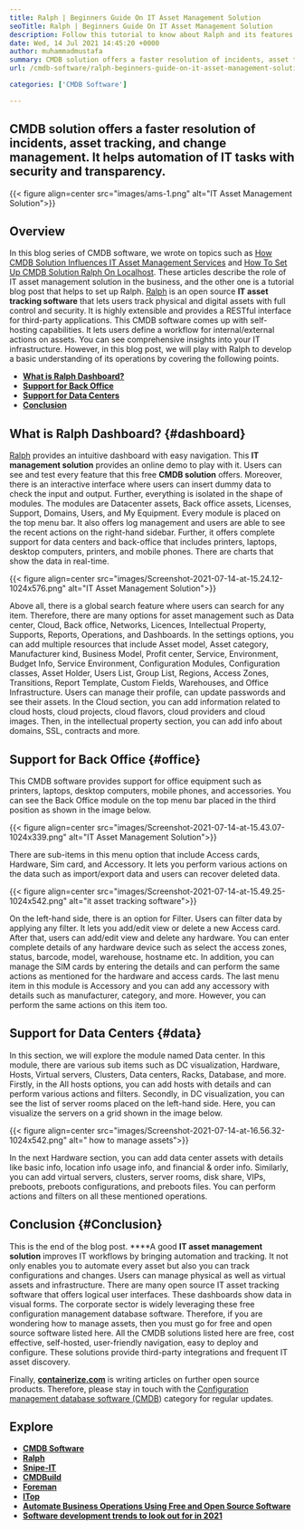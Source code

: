 ```yaml
---
title: Ralph | Beginners Guide On IT Asset Management Solution
seoTitle: Ralph | Beginners Guide On IT Asset Management Solution
description: Follow this tutorial to know about Ralph and its features. Ralph is an open source IT asset management solution that offers REST API, asset tracking and more.
date: Wed, 14 Jul 2021 14:45:20 +0000
author: muhammadmustafa
summary: CMDB solution offers a faster resolution of incidents, asset tracking, and change management. It helps automation of IT tasks with security and transparency.
url: /cmdb-software/ralph-beginners-guide-on-it-asset-management-solution/

categories: ['CMDB Software']

---
```

## CMDB solution offers a faster resolution of incidents, asset tracking, and change management. It helps automation of IT tasks with security and transparency.

{{< figure align=center src="images/ams-1.png" alt="IT Asset Management Solution">}}  

## **Overview**

In this blog series of CMDB software, we wrote on topics such as [How CMDB Solution Influences IT Asset Management Services][1] and [How To Set Up CMDB Solution Ralph On Localhost][2]. These articles describe the role of IT asset management solution in the business, and the other one is a tutorial blog post that helps to set up Ralph. [Ralph][3] is an open source **IT asset tracking software** that lets users track physical and digital assets with full control and security. It is highly extensible and provides a RESTful interface for third-party applications. This CMDB software comes up with self-hosting capabilities. It lets users define a workflow for internal/external actions on assets. You can see comprehensive insights into your IT infrastructure. However, in this blog post, we will play with Ralph to develop a basic understanding of its operations by covering the following points.

  * **[What is Ralph Dashboard?][4]**
  * [**Support for Back Office**][5]
  * **[Support for Data Centers][6]**
  * [**Conclusion**][7]

## What is Ralph Dashboard? {#dashboard}

[Ralph][3] provides an intuitive dashboard with easy navigation. This **IT management solution** provides an online demo to play with it. Users can see and test every feature that this free **CMDB solution** offers. Moreover, there is an interactive interface where users can insert dummy data to check the input and output. Further, everything is isolated in the shape of modules. The modules are Datacenter assets, Back office assets, Licenses, Support, Domains, Users, and My Equipment. Every module is placed on the top menu bar. It also offers log management and users are able to see the recent actions on the right-hand sidebar. Further, it offers complete support for data centers and back-office that includes printers, laptops, desktop computers, printers, and mobile phones. There are charts that show the data in real-time.

{{< figure align=center src="images/Screenshot-2021-07-14-at-15.24.12-1024x576.png" alt="IT Asset Management Solution">}}  

Above all, there is a global search feature where users can search for any item. Therefore, there are many options for asset management such as Data center, Cloud, Back office, Networks, Licences, Intellectual Property, Supports, Reports, Operations, and Dashboards. In the settings options, you can add multiple resources that include Asset model, Asset category, Manufacturer kind, Business Model, Profit center, Service, Environment, Budget Info, Service Environment, Configuration Modules, Configuration classes, Asset Holder, Users List, Group List, Regions, Access Zones, Transitions, Report Template, Custom Fields, Warehouses, and Office Infrastructure. Users can manage their profile, can update passwords and see their assets. In the Cloud section, you can add information related to cloud hosts, cloud projects, cloud flavors, cloud providers and cloud images. Then, in the intellectual property section, you can add info about domains, SSL, contracts and more. 

## Support for Back Office {#office}

This CMDB software provides support for office equipment such as printers, laptops, desktop computers, mobile phones, and accessories. You can see the Back Office module on the top menu bar placed in the third position as shown in the image below.

{{< figure align=center src="images/Screenshot-2021-07-14-at-15.43.07-1024x339.png" alt="IT Asset Management Solution">}}  

There are sub-items in this menu option that include Access cards, Hardware, Sim card, and Accessory. It lets you perform various actions on the data such as import/export data and users can recover deleted data. 

{{< figure align=center src="images/Screenshot-2021-07-14-at-15.49.25-1024x542.png" alt="it asset tracking software">}}  

On the left-hand side, there is an option for Filter. Users can filter data by applying any filter. It lets you add/edit view or delete a new Access card. After that, users can add/edit view and delete any hardware. You can enter complete details of any hardware device such as select the access zones, status, barcode, model, warehouse, hostname etc. In addition, you can manage the SIM cards by entering the details and can perform the same actions as mentioned for the hardware and access cards. The last menu item in this module is Accessory and you can add any accessory with details such as manufacturer, category, and more. However, you can perform the same actions on this item too.

## Support for Data Centers {#data}

In this section, we will explore the module named Data center. In this module, there are various sub items such as DC visualization, Hardware, Hosts, Virtual servers, Clusters, Data centers, Racks, Database, and more. Firstly, in the All hosts options, you can add hosts with details and can perform various actions and filters. Secondly, in DC visualization, you can see the list of server rooms placed on the left-hand side. Here, you can visualize the servers on a grid shown in the image below. 

{{< figure align=center src="images/Screenshot-2021-07-14-at-16.56.32-1024x542.png" alt=" how to manage assets">}}  

In the next Hardware section, you can add data center assets with details like basic info, location info usage info, and financial & order info. Similarly, you can add virtual servers, clusters, server rooms, disk share, VIPs, preboots, preboots configurations, and preboots files. You can perform actions and filters on all these mentioned operations. 

## Conclusion {#Conclusion}

This is the end of the blog post. ****A good **IT asset management solution** improves IT workflows by bringing automation and tracking. It not only enables you to automate every asset but also you can track configurations and changes. Users can manage physical as well as virtual assets and infrastructure. There are many open source IT asset tracking software that offers logical user interfaces. These dashboards show data in visual forms. The corporate sector is widely leveraging these free configuration management database software. Therefore, if you are wondering how to manage assets, then you must go for free and open source software listed here. All the CMDB solutions listed here are free, cost effective, self-hosted, user-friendly navigation, easy to deploy and configure. These solutions provide third-party integrations and frequent IT asset discovery.

Finally, [**containerize.com**][8] is writing articles on further open source products. Therefore, please stay in touch with the [Configuration management database software (CMDB][9]) category for regular updates.

## Explore

  * **[CMDB Software][9]**
  * **[Ralph][3]**
  * [**Snipe-IT**][10]
  * [**CMDBuild**][11]
  * **[Foreman][12]**
  * **[ITop][13]**
  * [**Automate Business Operations Using Free and Open Source Software**][14]
  * **[Software development trends to look out for in 2021][15]**

 [1]: https://blog.containerize.com/cmdb-software/how-cmdb-solution-influences-it-asset-management-services/

 [2]: https://blog.containerize.com/cmdb-software/how-to-set-up-cmdb-solution-ralph-on-localhost/

 [3]: https://products.containerize.com/cmdb-software/ralph/
 [4]: #dashboard
 [5]: #office
 [6]: #data
 [7]: #Conclusion
 [8]: https://www.containerize.com/
 [9]: https://products.containerize.com/cmdb-software/
 [10]: https://products.containerize.com/cmdb-software/snipe-it/
 [11]: https://products.containerize.com/cmdb-software/cmdbuild/
 [12]: https://products.containerize.com/cmdb-software/foreman/
 [13]: https://products.containerize.com/cmdb-software/itop/
 [14]: https://blog.containerize.com/blogging/automate-business-operations-using-open-source-software/

 [15]: https://blog.containerize.com/blockchain-platforms/software-development-trends-to-look-out-for-in-2021/

